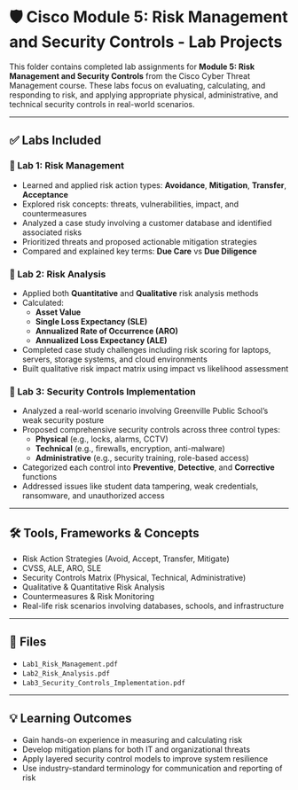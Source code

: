 # 🛡️ Cisco Module 5: Risk Management and Security Controls - Lab Projects

This folder contains completed lab assignments for **Module 5: Risk Management and Security Controls** from the Cisco Cyber Threat Management course. These labs focus on evaluating, calculating, and responding to risk, and applying appropriate physical, administrative, and technical security controls in real-world scenarios.

---

## ✅ Labs Included

### 🔹 Lab 1: Risk Management
- Learned and applied risk action types: **Avoidance**, **Mitigation**, **Transfer**, **Acceptance**
- Explored risk concepts: threats, vulnerabilities, impact, and countermeasures
- Analyzed a case study involving a customer database and identified associated risks
- Prioritized threats and proposed actionable mitigation strategies
- Compared and explained key terms: **Due Care** vs **Due Diligence**

### 🔹 Lab 2: Risk Analysis
- Applied both **Quantitative** and **Qualitative** risk analysis methods
- Calculated:
  - **Asset Value**
  - **Single Loss Expectancy (SLE)**
  - **Annualized Rate of Occurrence (ARO)**
  - **Annualized Loss Expectancy (ALE)**
- Completed case study challenges including risk scoring for laptops, servers, storage systems, and cloud environments
- Built qualitative risk impact matrix using impact vs likelihood assessment

### 🔹 Lab 3: Security Controls Implementation
- Analyzed a real-world scenario involving Greenville Public School’s weak security posture
- Proposed comprehensive security controls across three control types:
  - **Physical** (e.g., locks, alarms, CCTV)
  - **Technical** (e.g., firewalls, encryption, anti-malware)
  - **Administrative** (e.g., security training, role-based access)
- Categorized each control into **Preventive**, **Detective**, and **Corrective** functions
- Addressed issues like student data tampering, weak credentials, ransomware, and unauthorized access

---

## 🛠 Tools, Frameworks & Concepts

- Risk Action Strategies (Avoid, Accept, Transfer, Mitigate)
- CVSS, ALE, ARO, SLE
- Security Controls Matrix (Physical, Technical, Administrative)
- Qualitative & Quantitative Risk Analysis
- Countermeasures & Risk Monitoring
- Real-life risk scenarios involving databases, schools, and infrastructure

---

## 📁 Files

- `Lab1_Risk_Management.pdf`
- `Lab2_Risk_Analysis.pdf`
- `Lab3_Security_Controls_Implementation.pdf`

---

## 💡 Learning Outcomes

- Gain hands-on experience in measuring and calculating risk
- Develop mitigation plans for both IT and organizational threats
- Apply layered security control models to improve system resilience
- Use industry-standard terminology for communication and reporting of risk

